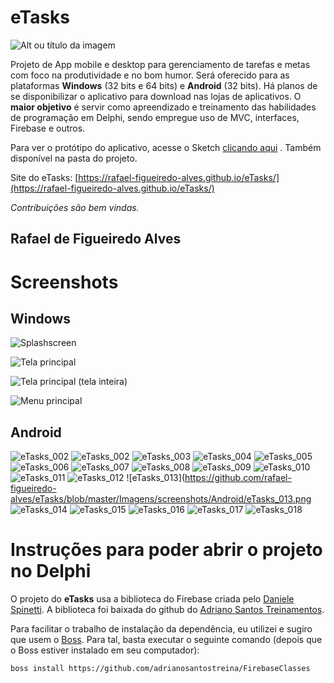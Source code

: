 # eTasks

![Alt ou título da imagem](https://github.com/rafael-figueiredo-alves/eTasks/blob/master/Imagens/eTasks_logo.png)
 
 Projeto de App mobile e desktop para gerenciamento de tarefas e metas com foco na produtividade e no bom humor. Será oferecido para as plataformas **Windows** (32 bits e 64 bits) e **Android** (32 bits). Há planos de se disponibilizar o aplicativo para download nas lojas de aplicativos. O **maior objetivo** é servir como apreendizado e treinamento das habilidades de programação em Delphi, sendo empregue uso de MVC, interfaces, Firebase e outros.
 
 Para ver o protótipo do aplicativo, acesse o Sketch [clicando aqui](https://sketch.cloud/s/f97cac13-7538-47a1-83b1-7e8e9286ff87) . Também disponível na pasta do projeto.
 
 Site do eTasks: [https://rafael-figueiredo-alves.github.io/eTasks/](https://rafael-figueiredo-alves.github.io/eTasks/)
 
 _Contribuições são bem vindas._

 ## Rafael de Figueiredo Alves

 # Screenshots

 ## Windows

![Splashscreen](https://github.com/rafael-figueiredo-alves/eTasks/blob/master/Imagens/screenshots/Windows/Windows_splash.png)

![Tela principal](https://github.com/rafael-figueiredo-alves/eTasks/blob/master/Imagens/screenshots/Windows/Windows_main_form.png)
 
 ![Tela principal (tela inteira)](https://github.com/rafael-figueiredo-alves/eTasks/blob/master/Imagens/screenshots/Windows/Windows_main_form_2.png)

 ![Menu principal](https://github.com/rafael-figueiredo-alves/eTasks/blob/master/Imagens/screenshots/Windows/Windows_main_form_menu.png)

## Android

![eTasks_002](https://github.com/rafael-figueiredo-alves/eTasks/blob/master/Imagens/screenshots/Android/eTasks_001.png) ![eTasks_002](https://github.com/rafael-figueiredo-alves/eTasks/blob/master/Imagens/screenshots/Android/eTasks_002.png) ![eTasks_003](https://github.com/rafael-figueiredo-alves/eTasks/blob/master/Imagens/screenshots/Android/eTasks_003.png)
![eTasks_004](https://github.com/rafael-figueiredo-alves/eTasks/blob/master/Imagens/screenshots/Android/eTasks_004.png) ![eTasks_005](https://github.com/rafael-figueiredo-alves/eTasks/blob/master/Imagens/screenshots/Android/eTasks_005.png) ![eTasks_006](https://github.com/rafael-figueiredo-alves/eTasks/blob/master/Imagens/screenshots/Android/eTasks_006.png)
![eTasks_007](https://github.com/rafael-figueiredo-alves/eTasks/blob/master/Imagens/screenshots/Android/eTasks_007.png) ![eTasks_008](https://github.com/rafael-figueiredo-alves/eTasks/blob/master/Imagens/screenshots/Android/eTasks_008.png) ![eTasks_009](https://github.com/rafael-figueiredo-alves/eTasks/blob/master/Imagens/screenshots/Android/eTasks_009.png)
![eTasks_010](https://github.com/rafael-figueiredo-alves/eTasks/blob/master/Imagens/screenshots/Android/eTasks_010.png) ![eTasks_011](https://github.com/rafael-figueiredo-alves/eTasks/blob/master/Imagens/screenshots/Android/eTasks_011.png) ![eTasks_012](https://github.com/rafael-figueiredo-alves/eTasks/blob/master/Imagens/screenshots/Android/eTasks_012.png)
![eTasks_013](https://github.com/rafael-figueiredo-alves/eTasks/blob/master/Imagens/screenshots/Android/eTasks_013.png ![eTasks_014](https://github.com/rafael-figueiredo-alves/eTasks/blob/master/Imagens/screenshots/Android/eTasks_014.png) ![eTasks_015](https://github.com/rafael-figueiredo-alves/eTasks/blob/master/Imagens/screenshots/Android/eTasks_015.png)
![eTasks_016](https://github.com/rafael-figueiredo-alves/eTasks/blob/master/Imagens/screenshots/Android/eTasks_016.png) ![eTasks_017](https://github.com/rafael-figueiredo-alves/eTasks/blob/master/Imagens/screenshots/Android/eTasks_017.png) ![eTasks_018](https://github.com/rafael-figueiredo-alves/eTasks/blob/master/Imagens/screenshots/Android/eTasks_018.png)

# Instruções para poder abrir o projeto no Delphi

O projeto do **eTasks** usa a biblioteca do Firebase criada pelo [Daniele Spinetti](https://github.com/spinettaro). A biblioteca foi baixada do github do [Adriano Santos Treinamentos](https://github.com/adrianosantostreina/FirebaseClasses).

Para facilitar o trabalho de instalação da dependência, eu utilizei e sugiro que usem o [Boss](https://github.com/HashLoad/boss). Para tal, basta executar o seguinte comando (depois que o Boss estiver instalado em seu computador):

`boss install https://github.com/adrianosantostreina/FirebaseClasses`
